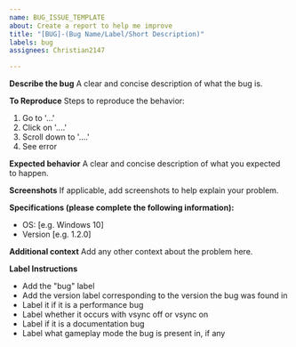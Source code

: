```yaml
---
name: BUG_ISSUE_TEMPLATE
about: Create a report to help me improve
title: "[BUG]-(Bug Name/Label/Short Description)"
labels: bug
assignees: Christian2147

---
```


**Describe the bug**
A clear and concise description of what the bug is.

**To Reproduce**
Steps to reproduce the behavior:
1. Go to '...'
2. Click on '....'
3. Scroll down to '....'
4. See error

**Expected behavior**
A clear and concise description of what you expected to happen.

**Screenshots**
If applicable, add screenshots to help explain your problem.

**Specifications (please complete the following information):**
 - OS: [e.g. Windows 10]
 - Version [e.g. 1.2.0]

**Additional context**
Add any other context about the problem here.

**Label Instructions**
- Add the "bug" label
- Add the version label corresponding to the version the bug was found in
- Label it if it is a performance bug
- Label whether it occurs with vsync off or vsync on
- Label if it is a documentation bug
- Label what gameplay mode the bug is present in, if any
